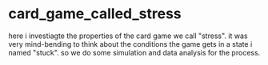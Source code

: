 # card_game_called_stress
 here i investiagte the properties of the card game we call "stress". it was very mind-bending to think about the conditions the game gets in a state i named "stuck". so we do some simulation and data analysis for the process.
